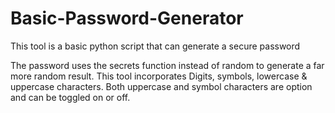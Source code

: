 # Basic-Password-Generator
This tool is a basic python script that can generate a secure password

The password uses the secrets function instead of random to generate a far more random result.
This tool incorporates Digits, symbols, lowercase & uppercase characters. Both uppercase and symbol characters are option and can be toggled on or off.
